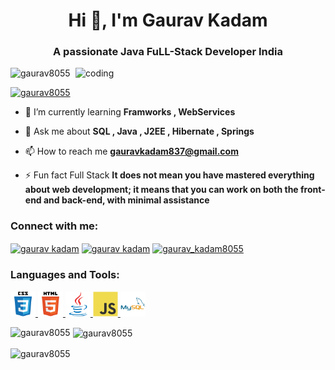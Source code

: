 <h1 align="center">Hi 👋, I'm Gaurav Kadam</h1>
<h3 align="center">A passionate Java FuLL-Stack Developer India</h3>


<img align="right" alt="coding" width="400" src="https://user-images.githubusercontent.com/55389276/140866485-8fb1c876-9a8f-4d6a-98dc-08c4981eaf70.gif">

<p align="left"> <img src="https://komarev.com/ghpvc/?username=gaurav8055&label=Profile%20views&color=0e75b6&style=flat.gif" alt="gaurav8055" /
                    > </p>

<p align="left"> <a href="https://github.com/ryo-ma/github-profile-trophy"><img src="https://github-profile-trophy.vercel.app/?username=gaurav8055" alt="gaurav8055" /></a> </p>


- 🌱 I’m currently learning **Framworks , WebServices**

- 💬 Ask me about **SQL , Java , J2EE , Hibernate , Springs**

- 📫 How to reach me **gauravkadam837@gmail.com**

- ⚡ Fun fact Full Stack **It does not mean you have mastered everything about web development; it means that you can work on both the front-end and back-end, with minimal assistance**

<h3 align="left">Connect with me:</h3>
<p align="left">
<a href="https://linkedin.com/in/gaurav kadam" target="blank"><img align="center" src="https://raw.githubusercontent.com/rahuldkjain/github-profile-readme-generator/master/src/images/icons/Social/linked-in-alt.svg" alt="gaurav kadam" height="30" width="40" /></a>
<a href="https://fb.com/gaurav kadam" target="blank"><img align="center" src="https://raw.githubusercontent.com/rahuldkjain/github-profile-readme-generator/master/src/images/icons/Social/facebook.svg" alt="gaurav kadam" height="30" width="40" /></a>
<a href="https://instagram.com/gaurav_kadam8055" target="blank"><img align="center" src="https://raw.githubusercontent.com/rahuldkjain/github-profile-readme-generator/master/src/images/icons/Social/instagram.svg" alt="gaurav_kadam8055" height="30" width="40" /></a>
</p>

<h3 align="left">Languages and Tools:</h3>
<p align="left"> <a href="https://www.w3schools.com/css/" target="_blank" rel="noreferrer"> <img src="https://raw.githubusercontent.com/devicons/devicon/master/icons/css3/css3-original-wordmark.svg" alt="css3" width="40" height="40"/> </a> <a href="https://www.w3.org/html/" target="_blank" rel="noreferrer"> <img src="https://raw.githubusercontent.com/devicons/devicon/master/icons/html5/html5-original-wordmark.svg" alt="html5" width="40" height="40"/> </a> <a href="https://www.java.com" target="_blank" rel="noreferrer"> <img src="https://raw.githubusercontent.com/devicons/devicon/master/icons/java/java-original.svg" alt="java" width="40" height="40"/> </a> <a href="https://developer.mozilla.org/en-US/docs/Web/JavaScript" target="_blank" rel="noreferrer"> <img src="https://raw.githubusercontent.com/devicons/devicon/master/icons/javascript/javascript-original.svg" alt="javascript" width="40" height="40"/> </a> <a href="https://www.mysql.com/" target="_blank" rel="noreferrer"> <img src="https://raw.githubusercontent.com/devicons/devicon/master/icons/mysql/mysql-original-wordmark.svg" alt="mysql" width="40" height="40"/> </a> </p>

<p><img align="left" src="https://github-readme-stats.vercel.app/api/top-langs?username=gaurav8055&show_icons=true&locale=en&layout=compact" alt="gaurav8055" /></p>

<p>&nbsp;<img align="center" src="https://github-readme-stats.vercel.app/api?username=gaurav8055&show_icons=true&locale=en" alt="gaurav8055" /></p>

<p><img align="center" src="https://github-readme-streak-stats.herokuapp.com/?user=gaurav8055&" alt="gaurav8055" /></p>
